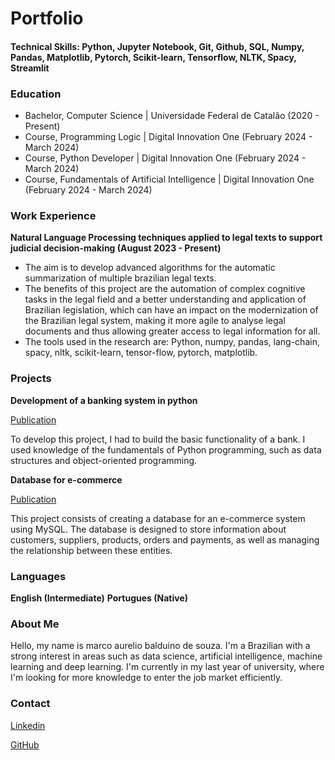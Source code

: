 # Portfolio

#### Technical Skills: Python, Jupyter Notebook, Git, Github, SQL, Numpy, Pandas, Matplotlib, Pytorch, Scikit-learn, Tensorflow, NLTK, Spacy, Streamlit

### Education

 - Bachelor, Computer Science | Universidade Federal de Catalão (2020 - Present)
 - Course, Programming Logic | Digital Innovation One (February 2024 - March 2024)
 - Course, Python Developer | Digital Innovation One (February 2024 - March 2024)
 - Course, Fundamentals of Artificial Intelligence | Digital Innovation One (February 2024 - March 2024)
   
### Work Experience

**Natural Language Processing techniques applied to legal texts to support judicial decision-making (August 2023 - Present)**
- The aim is to develop advanced algorithms for the automatic summarization of multiple brazilian legal texts.
- The benefits of this project are the automation of complex cognitive tasks in the legal field and a better understanding and application of Brazilian legislation, which can have an impact on the modernization of the Brazilian legal system, making it more agile to analyse legal documents and thus allowing greater access to legal information for all.
- The tools used in the research are: Python, numpy, pandas, lang-chain, spacy, nltk, scikit-learn, tensor-flow, pytorch, matplotlib.

### Projects
**Development of a banking system in python**

[Publication](https://github.com/MarcoABsouza/desafio-sistema-bancario/tree/main)

To develop this project, I had to build the basic functionality of a bank. I used knowledge of the fundamentals of Python programming, such as data structures and object-oriented programming.

**Database for e-commerce**

[Publication](https://github.com/MarcoABsouza/E-commerce-Logical-SGBD)

This project consists of creating a database for an e-commerce system using MySQL. The database is designed to store information about customers, suppliers, products, orders and payments, as well as managing the relationship between these entities.

### Languages
**English (Intermediate)**
**Portugues (Native)**

### About Me

Hello, my name is marco aurelio balduino de souza. I'm a Brazilian with a strong interest in areas such as data science, artificial intelligence, machine learning and deep learning. I'm currently in my last year of university, where I'm looking for more knowledge to enter the job market efficiently.

### Contact

[Linkedin](https://www.linkedin.com/in/marcoaureliobalduinodesouza/)

[GitHub](https://github.com/MarcoABsouza)

